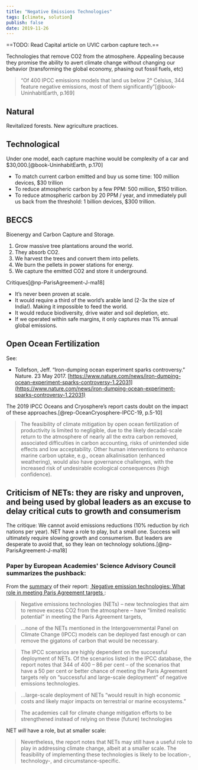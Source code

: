 ```yaml
---
title: "Negative Emissions Technologies"
tags: [climate, solution]
publish: false
date: 2019-11-26
---
```


==TODO: Read Capital article on UVIC carbon capture tech.==

Technologies that remove CO2 from the atmosphere. Appealing because they promise the ability to avert climate change without changing our behavior (transforming the global economy, phasing out fossil fuels, etc)

> “Of 400 IPCC emissions models that land us below 2° Celsius, 344 feature negative emissions, most of them significantly”[@book-UninhabitEarth, p.169]

## Natural

Revitalized forests. New agriculture practices.

## Technological

Under one model, each capture machine would be complexity of a car and $30,000.[@book-UninhabitEarth, p.170]

* To match current carbon emitted and buy us some time: 100 million devices, $30 trillion
* To reduce atmospheric carbon by a few PPM: 500 million, $150 trillion.
* To reduce atmospheric carbon by 20 PPM / year, and immediately pull us back from the threshold: 1 billion devices, $300 trillion.

## BECCS

Bioenergy and Carbon Capture and Storage. 

1. Grow massive tree plantations around the world. 
2. They absorb CO2. 
3. We harvest the trees and convert them into pellets. 
4. We burn the pellets in power stations for energy. 
5. We capture the emitted CO2 and store it underground.

Critiques[@np-ParisAgreement-J-ma18]

* It’s never been proven at scale.
* It would require a third of the world’s arable land (2-3x the size of India!). Making it impossible to feed the world.
* It would reduce biodiversity, drive water and soil depletion, etc.
* If we operated within safe margins, it only captures max 1% annual global emissions.

## Open Ocean Fertilization

See: 

* Tollefson, Jeff. “Iron-dumping ocean experiment sparks controversy.” Nature. 23 May 2017. [https://www.nature.com/news/iron-dumping-ocean-experiment-sparks-controversy-1.22031](https://www.nature.com/news/iron-dumping-ocean-experiment-sparks-controversy-1.22031) 

The 2019 IPCC Oceans and Cryosphere’s report casts doubt on the impact of these approaches.[@rep-OceanCryosphere-IPCC-19, p.5-10]

> The feasibility of climate mitigation by open ocean fertilization of productivity is limited to negligible, due to the likely decadal-scale return to the atmosphere of nearly all the extra carbon removed, associated difficulties in carbon accounting, risks of unintended side effects and low acceptability. Other human interventions to enhance marine carbon uptake, e.g., ocean alkalinisation (enhanced weathering), would also have governance challenges, with the increased risk of undesirable ecological consequences (high confidence).

## Criticism of NETs: they are risky and unproven, and being used by global leaders as an excuse to delay critical cuts to growth and consumerism

The critique: We cannot avoid emissions reductions (10% reduction by rich nations per year). NET have a role to play, but a small one. Success will ultimately require slowing growth and consumerism. But leaders are desperate to avoid that, so they lean on technology solutions.[@np-ParisAgreement-J-ma18]

### Paper by European Academies' Science Advisory Council summarizes the pushback:

From the [summary](https://easac.eu/news/details/climate-change-wont-be-solved-by-removing-excess-co2-from-atmosphere/) of their report: [ Negative emission technologies: What role in meeting Paris Agreement targets ](https://easac.eu/fileadmin/PDF_s/reports_statements/Negative_Carbon/EASAC_Report_on_Negative_Emission_Technologies.pdf):

> Negative emissions technologies (NETs) – new technologies that aim to remove excess CO2 from the atmosphere – have “limited realistic potential” in meeting the Paris Agreement targets,

> …none of the NETs mentioned in the Intergovernmental Panel on Climate Change (IPCC) models can be deployed fast enough or can remove the gigatons of carbon that would be necessary. 

> The IPCC scenarios are highly dependent on the successful deployment of NETs. Of the scenarios listed in the IPCC database, the report notes that 344 of 400 – 86 per cent – of the scenarios that have a 50 per cent or better chance of meeting the Paris Agreement targets rely on “successful and large-scale deployment” of negative emissions technologies. 

> …large-scale deployment of NETs “would result in high economic costs and likely major impacts on terrestrial or marine ecosystems.” 

> The academies call for climate change mitigation efforts to be strengthened instead of relying on these (future) technologies

NET _will_ have a role, but at smaller scale:

> Nevertheless, the report notes that NETs may still have a useful role to play in addressing climate change, albeit at a smaller scale. The feasibility of implementing these technologies is likely to be location-, technology-, and circumstance-specific.
